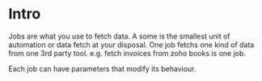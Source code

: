 # Intro

Jobs are what you use to fetch data. A some is the smallest unit of automation or data fetch at your disposal. One job fetchs one kind of data from one 3rd party tool. e.g. fetch invoices from zoho books is one job. 

Each job can have parameters that modify its behaviour. 

